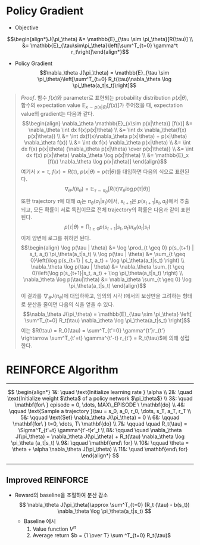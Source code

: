 # Policy Gradient
- Objective

$$\begin{align*}J(\pi_\theta) &= \mathbb{E}_{\tau \sim \pi_\theta}[R(\tau)] \\ &= \mathbb{E}_{\tau\sim\pi_\theta}\left[\sum^T_{t=0} \gamma^t r_t\right]\end{align*}$$
- Policy Gradient
$$\nabla_\theta J(\pi_\theta) = \mathbb{E}_{\tau \sim \pi_\theta}\left[\sum^T_{t=0} R_t(\tau)\nabla_\theta \log \pi_\theta(a_t|s_t)\right]$$

>*Proof*.  함수 $f(x)$와 parameter로 표현되는 probability distribution $p(x|\theta)$, 함수의 expectation value $\mathbb{E}_{x \sim p(x|\theta)} [f(x)]$가 주어졌을 때, expectation value의 gradient는 다음과 같다.
>$$\begin{align}
\nabla_\theta \mathbb{E}_{x\sim p(x|\theta)} [f(x)]
&= \nabla_\theta \int dx f(x)p(x|\theta) \\
&= \int dx \nabla_\theta(f(x) p(x|\theta)) \\
&= \int dx(f(x)\nabla_\theta p(x|\theta) + p(x|\theta) \nabla_\theta f(x)) \\
&= \int dx f(x) \nabla_\theta p(x|\theta) \\
&= \int dx f(x) p(x|\theta) {\nabla_\theta p(x|\theta) \over p(x|\theta)} \\
&= \int dx f(x) p(x|\theta) \nabla_\theta \log p(x|\theta) \\
&= \mathbb{E}_x [f(x) \nabla_\theta \log p(x|\theta)]
\end{align}$$
>여기서 $x = \tau, \ f(x) = R(\tau), \ p(x|\theta) = p(\tau | \theta)$를 대입하면 다음의 식으로 표현된다.
>$$\nabla_\theta J(\pi_\theta) = \mathbb{E}_{\tau\sim\pi_\theta}[R(\tau)\nabla_\theta \log p(\tau|\theta)]$$
>또한 trajectory $\tau$에 대해 $a_t$는 $\pi_\theta(a_t|s_t)$에서, $s_{t+1}$은 $p(s_{t+1}|s_t,a_t)$에서 추출되고, 모든 확률이 서로 독립이므로 전체 trajectory의 확률은 다음과 같이 표현된다.
>$$p(\tau | \theta) = \prod_{t \geq 0} p(s_{t+1} | s_t, a_t) \pi_\theta(a_t|s_t)$$
>이제 양변에 로그를 취하면 된다.
>$$\begin{align}
\log p(\tau | \theta) &= \log \prod_{t \geq 0} p(s_{t+1} | s_t, a_t) \pi_\theta(a_t|s_t) \\
\log p(\tau | \theta) &= \sum_{t \geq 0}\left(\log p(s_{t+1} | s_t, a_t) + \log \pi_\theta(a_t|s_t) \right) \\
\nabla_\theta \log p(\tau | \theta) &= \nabla_\theta \sum_{t \geq 0}\left(\log p(s_{t+1}|s_t, a_t) + \log \pi_\theta(a_t|s_t) \right) \\
\nabla_\theta \log p(\tau|\theta) &= \nabla_\theta \sum_{t \geq 0} \log \pi_\theta(a_t|s_t)
\end{align}$$
>이 결과를 $\nabla_\theta J(\pi_\theta)$에 대입하하고, 임의의 시각 $t$에서의 보상만을 고려하는 형태로 분산을 줄이면 다음의 식을 얻을 수 있다.
>$$\nabla_\theta J(\pi_\theta) = \mathbb{E}_{\tau \sim \pi_\theta} \left[ \sum^T_{t=0} R_t(\tau) \nabla_\theta \log \pi_\theta(a_t|s_t) \right]$$
>이는 $R(\tau) = R_0(\tau) = \sum^T_{t'=0} \gamma^{t'}r_{t'} \rightarrow \sum^T_{t'=t} \gamma^{t'-t} r_{t'} = R_t(\tau)$에 의해 성립한다.

# REINFORCE Algorithm
***
$$
\begin{align*}
1&: \quad \text{Initialize learning rate } \alpha \\
2&: \quad \text{Initialize weight $\theta$ of a policy network $\pi_\theta$} \\ 
3&: \quad \mathbf{for\ } episode = 0, \dots, MAX\_EPISODE \ \mathbf{do} \\
4&: \qquad \text{Sample a trajectory }\tau = s_0, a_0, r_0, \dots, s_T, a_T, r_T \\
5&: \qquad \text{Set} \nabla_\theta J(\pi_\theta) = 0 \\
6&: \qquad \mathbf{for\ } t=0, \dots, T\ \mathbf{do} \\
7&: \qquad \quad R_t(\tau) = \Sigma^T_{t'=t} \gamma^{t'-t}r'_t \\
8&: \qquad \quad \nabla_\theta J(\pi_\theta) = \nabla_\theta J(\pi_\theta) + R_t(\tau) \nabla_\theta \log \pi_\theta (a_t|s_t) \\
9&: \qquad \mathbf{end\ for} \\
10&: \qquad \theta = \theta + \alpha \nabla_\theta J(\pi_\theta) \\
11&: \quad \mathbf{end\ for}
\end{align*}
$$
***
## Improved REINFORCE
- Reward의 baseline을 조절하여 분산 감소
	$$
	\nabla_\theta J(\pi_\theta)\approx \sum^T_{t=0} (R_t (\tau) - b(s_t)) \nabla_\theta \log \pi_\theta(a_t|s_t)
	$$
	- Baseline 예시
		1. Value function $V^\pi$
		2. Average return $b = {1 \over T} \sum ^T_{t=0} R_t(\tau)$
